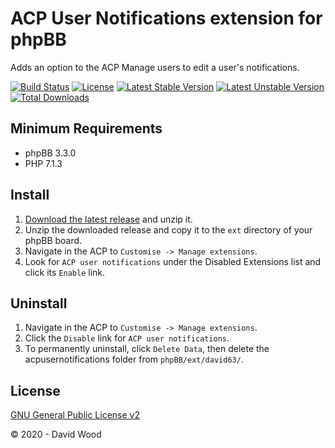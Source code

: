 # ACP User Notifications extension for phpBB

Adds an option to the ACP Manage users to edit a user's notifications.

[![Build Status](https://travis-ci.com/david63/acpusernotifications.svg?branch=master)](https://travis-ci.com/david63/acpusernotifications)
[![License](https://poser.pugx.org/david63/acpusernotifications/license)](https://packagist.org/packages/david63/acpusernotifications)
[![Latest Stable Version](https://poser.pugx.org/david63/acpusernotifications/v/stable)](https://packagist.org/packages/david63/acpusernotifications)
[![Latest Unstable Version](https://poser.pugx.org/david63/acpusernotifications/v/unstable)](https://packagist.org/packages/david63/acpusernotifications)
[![Total Downloads](https://poser.pugx.org/david63/acpusernotifications/downloads)](https://packagist.org/packages/david63/acpusernotifications)

## Minimum Requirements
* phpBB 3.3.0
* PHP 7.1.3

## Install
1. [Download the latest release](https://github.com/david63/acpusernotifications/archive/3.3.zip) and unzip it.
2. Unzip the downloaded release and copy it to the `ext` directory of your phpBB board.
3. Navigate in the ACP to `Customise -> Manage extensions`.
4. Look for `ACP user notifications` under the Disabled Extensions list and click its `Enable` link.

## Uninstall
1. Navigate in the ACP to `Customise -> Manage extensions`.
2. Click the `Disable` link for `ACP user notifications`.
3. To permanently uninstall, click `Delete Data`, then delete the acpusernotifications folder from `phpBB/ext/david63/`.

## License
[GNU General Public License v2](http://opensource.org/licenses/GPL-2.0)

© 2020 - David Wood
